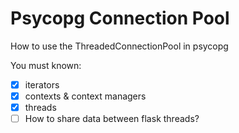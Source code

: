 # Psycopg Connection Pool

How to use the ThreadedConnectionPool in psycopg

You must known:

- [x] iterators
- [x] contexts & context managers
- [x] threads
- [ ] How to share data between flask threads?
